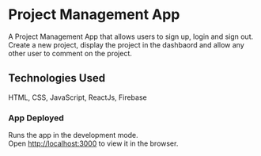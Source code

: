 # Project Management App

A Project Management App that allows users to sign up, login and sign out. Create a new project, display the project in the dashbaord and allow any other user to comment on the project. 

## Technologies Used

HTML, CSS, JavaScript, ReactJs, Firebase

### App Deployed 

Runs the app in the development mode.\
Open [http://localhost:3000](http://localhost:3000) to view it in the browser.




